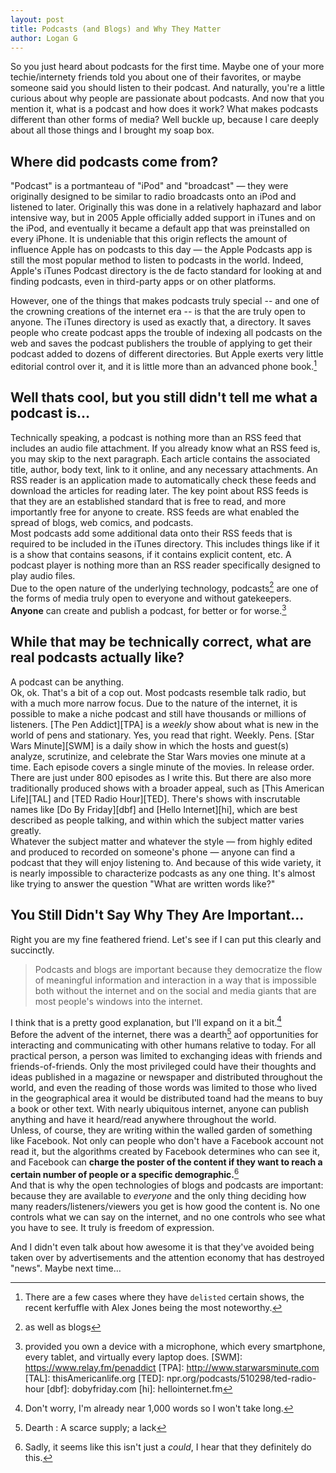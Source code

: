 ```yaml
---
layout: post
title: Podcasts (and Blogs) and Why They Matter
author: Logan G
---
```


So you just heard about podcasts for the first time. Maybe one of your more techie/internety friends told you about one of their favorites, or maybe someone said you should listen to their podcast.  And naturally, you're a little curious about why people are  passionate about podcasts. And now that you mention it, what is a podcast and how does it work? What makes podcasts different than other forms of media? Well buckle up, because I care deeply about all those things and I brought my soap box.  

## Where did podcasts come from?
"Podcast" is a portmanteau of "iPod" and "broadcast" — they were originally designed to be similar to radio broadcasts onto an iPod and listened to later. Originally this was done in a relatively haphazard and labor intensive way, but in 2005 Apple officially added support in iTunes and on the iPod, and eventually it became a default app that was preinstalled on every iPhone. It is undeniable that this origin reflects the amount of influence Apple has on podcasts to this day — the Apple Podcasts app is still the most popular method to listen to podcasts in the world. Indeed, Apple's iTunes Podcast directory is the de facto standard for looking at and finding podcasts, even in third-party apps or on other platforms.  

However, one of the things that makes podcasts truly special -- and one of the crowning creations of the internet era -- is that the are truly open to anyone. The iTunes directory is used as exactly that, a directory. It saves people who create podcast apps the trouble of indexing all podcasts on the web and saves the podcast publishers the trouble of applying to get their podcast added to dozens of different directories. But Apple exerts very little editorial control over it, and it is little more than an advanced phone book.[^5]   

## Well thats cool, but you still didn't tell me what a podcast is…
Technically speaking, a podcast is nothing more than an RSS feed that includes an audio file attachment. If you already know what an RSS feed is, you may skip to the next paragraph. Each article contains the associated title, author, body text, link to it online, and any necessary attachments. An RSS reader is an application made to automatically check these feeds and download the articles for reading later. The key point about RSS feeds is that they are an established standard that is free to read, and more importantly free for anyone to create. RSS feeds are what enabled the spread of blogs, web comics, and podcasts.  
Most podcasts add some additional data onto their RSS feeds that is required to be included in the iTunes directory. This includes things like if it is a show that contains seasons, if it contains explicit content, etc. A podcast player is nothing more than an RSS reader specifically designed to play audio files.  
Due to the open nature of the underlying technology, podcasts[^1] are one of the forms of media truly open to everyone and without gatekeepers. **Anyone** can create and publish a podcast, for better or for worse.[^2]

## While that may be technically correct, what are real podcasts actually like?
A podcast can be anything.  
Ok, ok. That's a bit of a cop out. Most podcasts resemble talk radio, but with a much more narrow focus.  Due to the nature of the internet, it is possible to make a niche podcast and still have thousands or millions of listeners. [The Pen Addict][TPA] is a _weekly_ show about what is new in the world of pens and stationary. Yes, you read that right. Weekly. Pens.
[Star Wars Minute][SWM] is a daily show in which the hosts and guest(s) analyze, scrutinize, and celebrate the Star Wars movies one minute at a time. Each episode covers a single minute of the movies. In release order. There are just under 800 episodes as I write this.
But there are also more traditionally produced shows with a broader appeal, such as [This American Life][TAL] and [TED Radio Hour][TED].  There's shows with inscrutable names like [Do By Friday][dbf] and [Hello Internet][hi], which are best described as people talking, and within which the subject matter varies greatly.  
Whatever the subject matter and whatever the style — from highly edited and produced to recorded on someone's phone — anyone can find a podcast that they will enjoy listening to. And because of this wide variety, it is nearly impossible to characterize podcasts as any one thing. It's almost like trying to answer the question "What are written words like?"  

## You Still Didn't Say Why They Are Important…
Right you are my fine feathered friend. Let's see if I can put this clearly and succinctly.  
> Podcasts and blogs are important because they democratize the flow of meaningful information and interaction in a way that is impossible  both without the internet and on the social and media giants that are most people's windows into the internet.  

I think that is a pretty good explanation, but I'll expand on it a bit.[^3]  
Before the advent of the internet, there was a dearth[^6] aof opportunities for interacting and communicating with other humans relative to today. For all practical person, a person was limited to exchanging ideas with friends and friends-of-friends. Only the most privileged could have their thoughts and ideas published in a magazine or newspaper and distributed throughout the world, and even the reading of those words was limited to those who lived in the geographical area it would be distributed toand had the means to buy a book or other text. With nearly ubiquitous internet, anyone can publish anything and have it heard/read anywhere throughout the world.  
Unless, of course, they are writing within the walled garden of something like Facebook. Not only can people who don't have a Facebook account not read it, but the algorithms created by Facebook determines who can see it, and Facebook can **charge the poster of the content if they want to reach a certain number of people or a specific demographic.**[^4]  
And that is why the open technologies of blogs and podcasts are important: because they are available to _everyone_ and the only thing deciding how many readers/listeners/viewers you get is how good the content is. No one controls what we can say on the internet, and no one controls who see what you have to see. It truly is freedom of expression.  

And I didn't even talk about how awesome it is that they've avoided being taken over by advertisements and the attention economy that has destroyed "news". Maybe next time…

[^1]: as well as blogs
[^2]: provided you own a device with a microphone, which every smartphone, every tablet, and virtually every laptop does.
[SWM]: https://www.relay.fm/penaddict
[TPA]: http://www.starwarsminute.com
[TAL]: thisAmericanlife.org
[TED]: npr.org/podcasts/510298/ted-radio-hour
[dbf]: dobyfriday.com
[hi]: hellointernet.fm
[^3]: Don't worry, I'm already near 1,000 words so I won't take long.
[^4]: Sadly, it seems like this isn't just a _could_, I hear that they definitely do this.
[^5]: There are a few cases where they have `delisted` certain shows, the recent kerfuffle with Alex Jones being the most noteworthy.
[^6]: Dearth :    A scarce supply; a lack